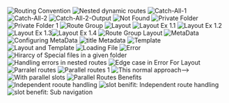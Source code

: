 ![Routing Convention](image.png)
![Nested dynamic routes](image-1.png)
![Catch-All-1](image-2.png)
![Catch-All-2](image-3.png)
![Catch-All-2-Output](image-4.png)
![Not Found](image-5.png)
![Private Folder](image-6.png)![Private Folder 1](image-7.png)
![Route Group](image-8.png)
![Layout](image-9.png) ![Layout Ex 1.1](image-10.png) ![Layout Ex 1.2](image-11.png) ![Layout Ex 1.3](image-12.png)![Layout Ex 1.4](image-13.png)
![Route Group Layout](image-14.png)
![MetaData](image-15.png) ![Configuring MetaData](image-16.png)
![title Metadata](image-17.png)
![Template](image-18.png)
![Layout and Template](image-19.png)
![Loading File](image-20.png)
![Error](image-21.png)
![Hirarcy of Special files in a given folder](image-22.png)
![Handling errors in nested routes](image-23.png)
![Edge case in Error For Layout](image-24.png)
![Parralel routes](image-25.png)
![Parallel routes 1](image-26.png)
![This normal approach](image-27.png)--> ![With parallel  slots](image-28.png)
![Parallel Routes Benefits](image-30.png)
![Independent rooute handling](image-31.png)
![slot benifit: Independent route handling](image-29.png)
![slot benefit: Sub navigation](image-32.png)
